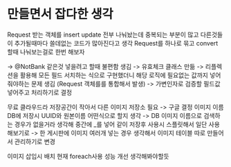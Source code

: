 # 만들면서 잡다한 생각

Request 받는 객체를 insert update 전부 나눠놨는데 중복되는 부분이 많고 다른것들이 추가될때마다
쓸데없는 코드가 많아진다고 생각 Request를 하나로 묶고 convert 할때 나눠보는걸로 한번 해보자


-> @NotBank 같은것 넣을려고 할때 불편함 생김 -> 유효체크 클래스 만듦
-> 리플렉션을 활용해 모든 필드 서치하는 식으로 구현했더니 해당 로직에 필요없는 값까지 넣어줘야하는 문제 생김 (Request 객체를를 통합해서 발생)
-> 가변인자로 검증할 필드값 넣어주고 처리하기로 결정


무료 클라우드라 저장공간이 작아서 다른 이미지 저장소 필요 -> 구글 결정
이미지 이름 DB에 저장시 UUID와 원본이름 어떤식으로 할지 생각
-> DB 이미지 이름으로 검색하는 경우가 없을거라 생각해 중간에 _를 넣어 같이 저장후 사용시 스플릿해서 일단 사용해보기로
-> 한 게시판에 이미지 여러개 넣는 경우 생각해서 이미지 테이블 따로 만들어서 관리하기로 변경


이미지 삽입시 배치 현재 foreach사용 성능 개선 생각해봐야할듯